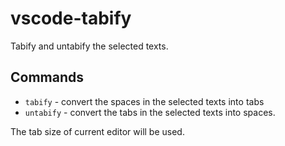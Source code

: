 # vscode-tabify

Tabify and untabify the selected texts.

## Commands
* `tabify` - convert the spaces in the selected texts into tabs
* `untabify` - convert the tabs in the selected texts into spaces.

The tab size of current editor will be used.
